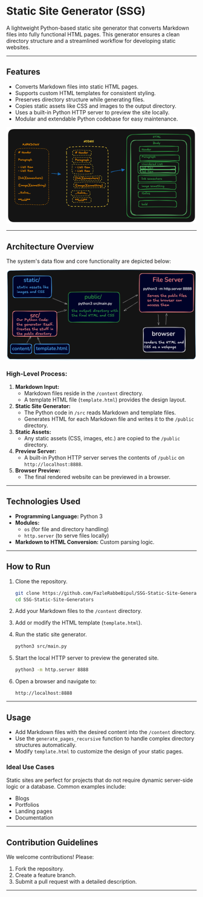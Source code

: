 # Static Site Generator (SSG)

A lightweight Python-based static site generator that converts Markdown files into fully functional HTML pages. This generator ensures a clean directory structure and a streamlined workflow for developing static websites.

---

## Features

- Converts Markdown files into static HTML pages.
- Supports custom HTML templates for consistent styling.
- Preserves directory structure while generating files.
- Copies static assets like CSS and images to the output directory.
- Uses a built-in Python HTTP server to preview the site locally.
- Modular and extendable Python codebase for easy maintenance.

![Static site](/static/images/workprocess.png)

---

## Architecture Overview

The system's data flow and core functionality are depicted below:

![Architecture Diagram](/static/images/architecture.png)

### High-Level Process:
1. **Markdown Input:**
   - Markdown files reside in the `/content` directory.
   - A template HTML file (`template.html`) provides the design layout.
2. **Static Site Generator:**
   - The Python code in `/src` reads Markdown and template files.
   - Generates HTML for each Markdown file and writes it to the `/public` directory.
3. **Static Assets:**
   - Any static assets (CSS, images, etc.) are copied to the `/public` directory.
4. **Preview Server:**
   - A built-in Python HTTP server serves the contents of `/public` on `http://localhost:8888`.
5. **Browser Preview:**
   - The final rendered website can be previewed in a browser.

---

## Technologies Used

- **Programming Language:** Python 3
- **Modules:**
  - `os` (for file and directory handling)
  - `http.server` (to serve files locally)
- **Markdown to HTML Conversion:** Custom parsing logic.

---

## How to Run

1. Clone the repository.
   ```bash
   git clone https://github.com/FazleRabbeBipul/SSG-Static-Site-Generators/
   cd SSG-Static-Site-Generators
   ```

2. Add your Markdown files to the `/content` directory.
3. Add or modify the HTML template (`template.html`).
4. Run the static site generator.
   ```bash
   python3 src/main.py
   ```
5. Start the local HTTP server to preview the generated site.
   ```bash
   python3 -m http.server 8888
   ```
6. Open a browser and navigate to:
   ```
   http://localhost:8888
   ```

---

## Usage

- Add Markdown files with the desired content into the `/content` directory.
- Use the `generate_pages_recursive` function to handle complex directory structures automatically.
- Modify `template.html` to customize the design of your static pages.

### Ideal Use Cases
Static sites are perfect for projects that do not require dynamic server-side logic or a database. Common examples include:
- Blogs
- Portfolios
- Landing pages
- Documentation


---

## Contribution Guidelines

We welcome contributions! Please:
1. Fork the repository.
2. Create a feature branch.
3. Submit a pull request with a detailed description.

---
